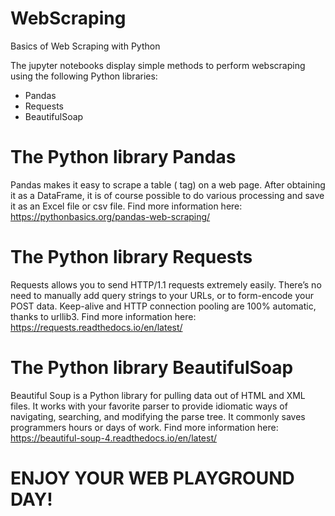 # WebScraping
Basics of Web Scraping with Python

The jupyter notebooks display simple methods to perform webscraping using the following Python libraries:
- Pandas
- Requests
- BeautifulSoap

# The Python library Pandas
Pandas makes it easy to scrape a table (<table> tag) on a web page. After obtaining it as a DataFrame, it is of course possible to do various processing and save it as an Excel file or csv file.
Find more information here: https://pythonbasics.org/pandas-web-scraping/

# The Python library Requests
Requests allows you to send HTTP/1.1 requests extremely easily. There’s no need to manually add query strings to your URLs, or to form-encode your POST data. Keep-alive and HTTP connection pooling are 100% automatic, thanks to urllib3.
Find more information here: https://requests.readthedocs.io/en/latest/

# The Python library BeautifulSoap
Beautiful Soup is a Python library for pulling data out of HTML and XML files. It works with your favorite parser to provide idiomatic ways of navigating, searching, and modifying the parse tree. It commonly saves programmers hours or days of work.
Find more information here: https://beautiful-soup-4.readthedocs.io/en/latest/

# ENJOY YOUR WEB PLAYGROUND DAY!
